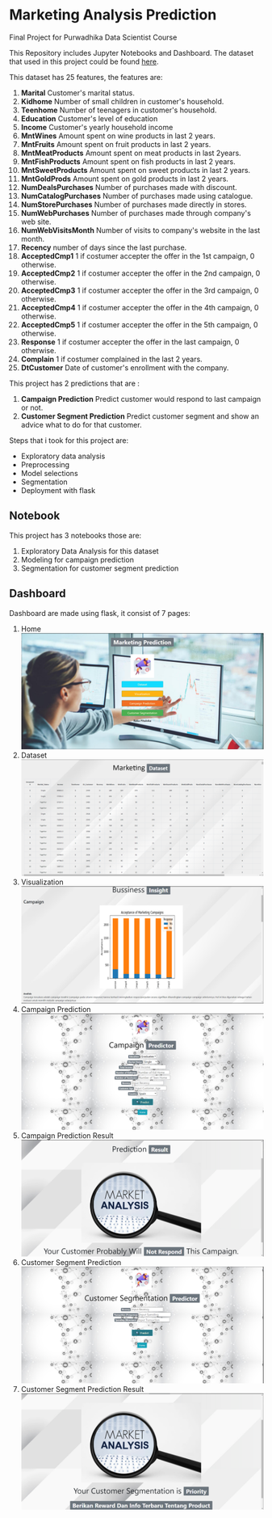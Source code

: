 # Marketing Analysis Prediction

Final Project for Purwadhika Data Scientist Course

This Repository includes Jupyter Notebooks and Dashboard. The dataset that used in this project could be found [here](https://www.kaggle.com/jackdaoud/marketing-data).

This dataset has 25 features, the features are:
1. **Marital** Customer's marital status.
2. **Kidhome** Number of small children in customer's household.
3. **Teenhome** Number of teenagers in customer's household.
4. **Education** Customer's level of education
5. **Income** Customer's yearly household income
6. **MntWines** Amount spent on wine products in last 2 years.
7. **MntFruits** Amount spent on fruit products in last 2 years.
8. **MntMeatProducts** Amount spent on meat products in last 2years.
9. **MntFishProducts** Amount spent on fish products in last 2 years.
10. **MntSweetProducts** Amount spent on sweet products in last 2 years.
11. **MntGoldProds** Amount spent on gold products in last 2 years.
12. **NumDealsPurchases** Number of purchases made with discount.
13. **NumCatalogPurchases** Number of purchases made using catalogue.
14. **NumStorePurchases** Number of purchases made directly in stores.
15. **NumWebPurchases** Number of purchases made through company's web site.
16. **NumWebVisitsMonth** Number of visits to company's website in the last month.
17. **Recency** number of days since the last purchase.
18. **AcceptedCmp1** 1 if costumer accepter the offer in the 1st campaign, 0 otherwise.
19. **AcceptedCmp2** 1 if costumer accepter the offer in the 2nd campaign, 0 otherwise.
20. **AcceptedCmp3** 1 if costumer accepter the offer in the 3rd campaign, 0 otherwise.
21. **AcceptedCmp4** 1 if costumer accepter the offer in the 4th campaign, 0 otherwise.
22. **AcceptedCmp5** 1 if costumer accepter the offer in the 5th campaign, 0 otherwise.
23. **Response** 1 if costumer accepter the offer in the last campaign, 0 otherwise.
24. **Complain** 1 if costumer complained in the last 2 years.
25. **DtCustomer** Date of customer's enrollment with the company.

This project has 2 predictions that are :
1. **Campaign Prediction** Predict customer would respond to last campaign or not.
2. **Customer Segment Prediction** Predict customer segment and show an advice what to do for that customer.

Steps that i took for this project are:
 - Exploratory data analysis
 - Preprocessing
 - Model selections
 - Segmentation
 - Deployment with flask

## Notebook
This project has 3 notebooks those are:
1. Exploratory Data Analysis for this dataset
2. Modeling for campaign prediction
3. Segmentation for customer segment prediction

## Dashboard
Dashboard are made using flask, it consist of 7 pages:
1. Home
![Home Page](/assets/home.png "Home Page")
2. Dataset
![Dataset](/assets/dataset.png "Dataset")
3. Visualization
![Visualization](/assets/visualization.png "Visualization")
4. Campaign Prediction
![Campaign Prediction](/assets/campaign_predict.png "Campaign Prediction")
5. Campaign Prediction Result
![Campaign Prediction Result](/assets/campaign_predict_result.png "Campaign Prediction Result")
6. Customer Segment Prediction
![Customer Segment Prediction](/assets/cust_seg_predict.png "Customer Segment Prediction")
7. Customer Segment Prediction Result
![Customer Segment Prediction Result](/assets/cust_seg_predict_result.png "Customer Segment Prediction Result")
